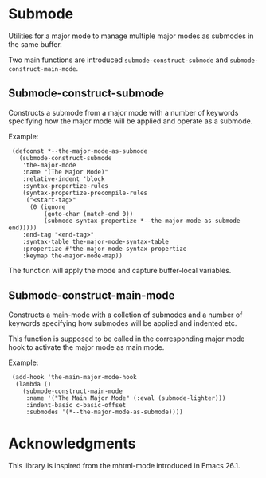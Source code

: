 # Submode

Utilities for a major mode to manage multiple major modes as submodes
in the same buffer.

Two main functions are introduced `submode-construct-submode`
and `submode-construct-main-mode`.

## Submode-construct-submode

Constructs a submode from a major mode with a number of keywords
specifying how the major mode will be applied and operate as a submode.

Example:

```elisp
 (defconst *--the-major-mode-as-submode
   (submode-construct-submode
    'the-major-mode
    :name "(The Major Mode)"
    :relative-indent 'block
    :syntax-propertize-rules
    (syntax-propertize-precompile-rules
     ("<start-tag>"
      (0 (ignore
          (goto-char (match-end 0))
          (submode-syntax-propertize *--the-major-mode-as-submode end)))))
    :end-tag "<end-tag>"
    :syntax-table the-major-mode-syntax-table
    :propertize #'the-major-mode-syntax-propertize
    :keymap the-major-mode-map))
```

The function will apply the mode and capture buffer-local variables.

## Submode-construct-main-mode

Constructs a main-mode with a colletion of submodes and a number of
keywords specifying how submodes will be applied and indented etc.

This function is supposed to be called in the corresponding major
mode hook to activate the major mode as main mode.

Example:

```elisp
 (add-hook 'the-main-major-mode-hook
  (lambda ()
    (submode-construct-main-mode
     :name '("The Main Major Mode" (:eval (submode-lighter)))
     :indent-basic c-basic-offset
     :submodes '(*--the-major-mode-as-submode))))
```

# Acknowledgments

This library is inspired from the mhtml-mode introduced in Emacs 26.1.
